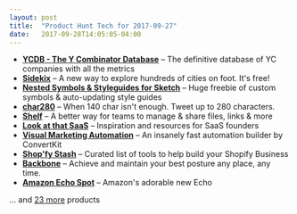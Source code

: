 ```yaml
---
layout: post
title:  "Product Hunt Tech for 2017-09-27"
date:   2017-09-28T14:05:05-04:00
---
```


* **[YCDB - The Y Combinator Database](https://www.producthunt.com/posts/ycdb-the-y-combinator-database?utm_campaign=producthunt-api&utm_medium=api&utm_source=Application%3A+Daily+Digest+RSS+%28ID%3A+3202%29)** – The definitive database of YC companies with all the metrics
* **[Sidekix](https://www.producthunt.com/posts/sidekix-2?utm_campaign=producthunt-api&utm_medium=api&utm_source=Application%3A+Daily+Digest+RSS+%28ID%3A+3202%29)** – A new way to explore hundreds of cities on foot. It's free!
* **[Nested Symbols & Styleguides for Sketch](https://www.producthunt.com/posts/nested-symbols-styleguides-for-sketch?utm_campaign=producthunt-api&utm_medium=api&utm_source=Application%3A+Daily+Digest+RSS+%28ID%3A+3202%29)** – Huge freebie of custom symbols & auto-updating style guides
* **[char280](https://www.producthunt.com/posts/char280?utm_campaign=producthunt-api&utm_medium=api&utm_source=Application%3A+Daily+Digest+RSS+%28ID%3A+3202%29)** – When 140 char isn't enough. Tweet up to 280 characters.
* **[Shelf](https://www.producthunt.com/posts/shelf-4?utm_campaign=producthunt-api&utm_medium=api&utm_source=Application%3A+Daily+Digest+RSS+%28ID%3A+3202%29)** – A better way for teams to manage & share files, links & more
* **[Look at that SaaS](https://www.producthunt.com/posts/look-at-that-saas?utm_campaign=producthunt-api&utm_medium=api&utm_source=Application%3A+Daily+Digest+RSS+%28ID%3A+3202%29)** – Inspiration and resources for SaaS founders
* **[Visual Marketing Automation](https://www.producthunt.com/posts/visual-marketing-automation?utm_campaign=producthunt-api&utm_medium=api&utm_source=Application%3A+Daily+Digest+RSS+%28ID%3A+3202%29)** – An insanely fast automation builder by ConvertKit
* **[Shop'fy Stash](https://www.producthunt.com/posts/shop-fy-stash?utm_campaign=producthunt-api&utm_medium=api&utm_source=Application%3A+Daily+Digest+RSS+%28ID%3A+3202%29)** – Curated list of tools to help build your Shopify Business
* **[Backbone](https://www.producthunt.com/posts/backbone?utm_campaign=producthunt-api&utm_medium=api&utm_source=Application%3A+Daily+Digest+RSS+%28ID%3A+3202%29)** – Achieve and maintain your best posture any place, any time.
* **[Amazon Echo Spot](https://www.producthunt.com/posts/amazon-echo-spot?utm_campaign=producthunt-api&utm_medium=api&utm_source=Application%3A+Daily+Digest+RSS+%28ID%3A+3202%29)** – Amazon's adorable new Echo

… and [23 more](https://www.producthunt.com/tech) products